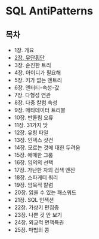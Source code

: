 # SQL AntiPatterns
## 목차
- 1장. 개요
- [2장. 무단횡단](./contents/chapter02.md)
- 3장. 순진한 트리
- 4장. 아이디가 필요해
- 5장. 키가 없는 엔트리
- 6장. 엔터티-속성-값
- 7장. 다형성 연관
- 8장. 다중 칼럼 속성
- 9장. 메타데이터 트리블
- 10장. 반올림 오류
- 11장. 31가지 맛
- 12장. 유령 파일
- 13장. 인덱스 샷건
- 14장. 모르는 것에 대한 두려움
- 15장. 애매한 그룹
- 16장. 임의의 선택
- 17장. 가난한 자의 검색 엔진
- 18장. 스파게티 쿼리
- 19장. 암묵적 칼럼
- 20장. 읽을 수 있는 패스워드
- 21장. SQL 인젝션
- 22장. 가상키 편집증
- 23장. 나쁜 것 안 보기
- 24장. 외교적 면책특권
- 25장. 마법의 콩